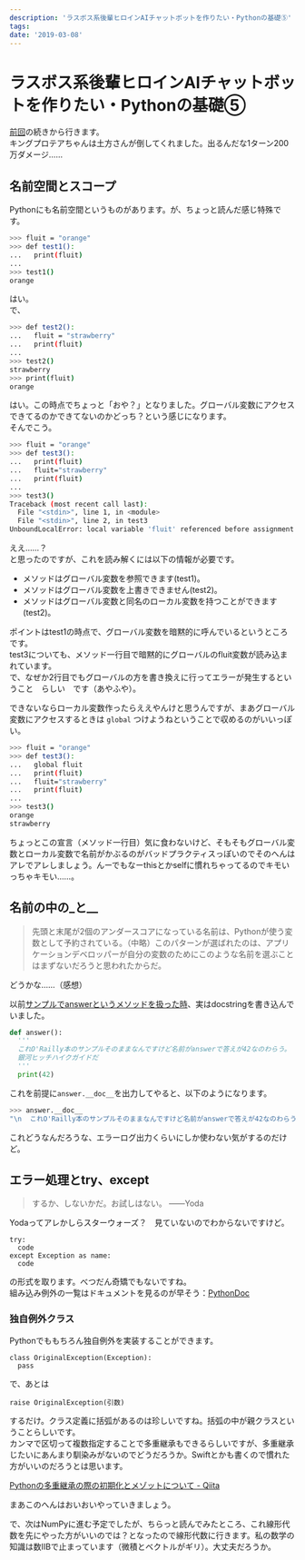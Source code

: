 ```yaml
---
description: 'ラスボス系後輩ヒロインAIチャットボットを作りたい・Pythonの基礎⑤'
tags:
date: '2019-03-08'
---
```

# ラスボス系後輩ヒロインAIチャットボットを作りたい・Pythonの基礎⑤
[前回](https://perpouh.github.io/blog/qiita/ラスボス系後輩ヒロインAIチャットボットを作りたい・Pythonの基礎④.html)の続きから行きます。  
キングプロテアちゃんは土方さんが倒してくれました。出るんだな1ターン200万ダメージ……  
  
## 名前空間とスコープ  
  
Pythonにも名前空間というものがあります。が、ちょっと読んだ感じ特殊です。  
  
```bash
>>> fluit = "orange"
>>> def test1():
...   print(fluit)
... 
>>> test1()
orange
```  
  
はい。  
で、  
  
```bash
>>> def test2():
...   fluit = "strawberry"
...   print(fluit)
... 
>>> test2()
strawberry
>>> print(fluit)
orange
```  
  
はい。この時点でちょっと「おや？」となりました。グローバル変数にアクセスできてるのかできてないのかどっち？という感じになります。  
そんでこう。  
  
```bash
>>> fluit = "orange"
>>> def test3():
...   print(fluit)
...   fluit="strawberry"
...   print(fluit)
... 
>>> test3()
Traceback (most recent call last):
  File "<stdin>", line 1, in <module>
  File "<stdin>", line 2, in test3
UnboundLocalError: local variable 'fluit' referenced before assignment
```  
  
ええ……？  
と思ったのですが、これを読み解くには以下の情報が必要です。  
  
 - メソッドはグローバル変数を参照できます(test1)。  
 - メソッドはグローバル変数を上書きできません(test2)。  
 - メソッドはグローバル変数と同名のローカル変数を持つことができます(test2)。  
  
ポイントはtest1の時点で、グローバル変数を暗黙的に呼んでいるというところです。  
test3についても、メソッド一行目で暗黙的にグローバルのfluit変数が読み込まれています。  
で、なぜか2行目でもグローバルの方を書き換えに行ってエラーが発生するということ　らしい　です（あやふや）。  
  
できないならローカル変数作ったらええやんけと思うんですが、まあグローバル変数にアクセスするときは `global` つけようねということで収めるのがいいっぽい。  
  
```bash
>>> fluit = "orange"
>>> def test3():
...   global fluit
...   print(fluit)
...   fluit="strawberry"
...   print(fluit)
... 
>>> test3()
orange
strawberry
```  
  
ちょっとこの宣言（メソッド一行目）気に食わないけど、そもそもグローバル変数とローカル変数で名前がかぶるのがバッドプラクティスっぽいのでそのへんはアレでアレしましょう。んーでもなーthisとかselfに慣れちゃってるのでキモいっちゃキモい……。  
  
## 名前の中の\_と\__  
  
> 先頭と末尾が2個のアンダースコアになっている名前は、Pythonが使う変数として予約されている。（中略）このパターンが選ばれたのは、アプリケーションデベロッパーが自分の変数のためにこのような名前を選ぶことはまずないだろうと思われたからだ。  
  
どうかな……（感想）  
  
以前[サンプルでanswerというメソッドを扱った時](https://perpouh.github.io/blog/qiita/ラスボス系後輩ヒロインAIチャットボットを作りたい・Pythonの基礎③.html#%E4%B8%80%E4%BA%BA%E5%89%8D%E3%81%AE%E3%82%AA%E3%83%96%E3%82%B8%E3%82%A7%E3%82%AF%E3%83%88%E3%81%A8%E3%81%97%E3%81%A6%E3%81%AE%E9%96%A2%E6%95%B0)、実はdocstringを書き込んでいました。  
  
```python
def answer():
  '''
  これO'Railly本のサンプルそのままなんですけど名前がanswerで答えが42なのわらう。
  銀河ヒッチハイクガイドだ
  '''
  print(42)
```  
  
これを前提に`answer.__doc__`を出力してやると、以下のようになります。  
  
```bash
>>> answer.__doc__
"\n  これO'Railly本のサンプルそのままなんですけど名前がanswerで答えが42なのわらう。\n  銀河ヒッチハイクガイドだ\n  "
```  
  
これどうなんだろうな、エラーログ出力くらいにしか使わない気がするのだけど。  
  
## エラー処理とtry、except  
  
> するか、しないかだ。お試しはない。  ――Yoda  
  
Yodaってアレかしらスターウォーズ？　見ていないのでわからないですけど。  
  
```
try:
  code
except Exception as name:
  code
```  
  
の形式を取ります。べつだん奇矯でもないですね。  
組み込み例外の一覧はドキュメントを見るのが早そう：[PythonDoc](https://docs.python.org/ja/3/library/exceptions.html)  
  
### 独自例外クラス  
  
Pythonでももちろん独自例外を実装することができます。  
  
```
class OriginalException(Exception):
  pass
```  
  
で、あとは  
  
```
raise OriginalException(引数)
```  
  
するだけ。クラス定義に括弧があるのは珍しいですね。括弧の中が親クラスということらしいです。  
カンマで区切って複数指定することで多重継承もできるらしいですが、多重継承じたいにあんまり馴染みがないのでどうだろうか。Swiftとかも書くので慣れた方がいいのだろうとは思います。  
  
[Pythonの多重継承の際の初期化とメゾットについて - Qiita](https://qiita.com/sey323/items/0d3217601b10708819ee)  
  
まあこのへんはおいおいやっていきましょう。  
  
で、次はNumPyに進む予定でしたが、ちらっと読んでみたところ、これ線形代数を先にやった方がいいのでは？となったので線形代数に行きます。私の数学の知識は数ⅡBで止まっています（微積とベクトルがギリ）。大丈夫だろうか。  

